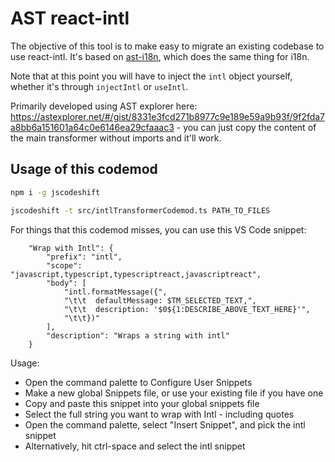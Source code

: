 # AST react-intl

The objective of this tool is to make easy to migrate an existing codebase to use react-intl. It's based on [ast-i18n](https://github.com/sibelius/ast-i18n), which does the same thing for i18n. 

Note that at this point you will have to inject the `intl` object yourself, whether it's through `injectIntl` or `useIntl`. 

Primarily developed using AST explorer here: https://astexplorer.net/#/gist/8331e3fcd271b8977c9e189e59a9b93f/9f2fda7a8bb6a151601a64c0e6146ea29cfaaac3 - you can just copy the content of the main transformer without imports and it'll work. 

## Usage of this codemod
```bash
npm i -g jscodeshift

jscodeshift -t src/intlTransformerCodemod.ts PATH_TO_FILES
```

For things that this codemod misses, you can use this VS Code snippet: 

```
	"Wrap with Intl": {
        "prefix": "intl",
		"scope": "javascript,typescript,typescriptreact,javascriptreact",
        "body": [
            "intl.formatMessage({",
            "\t\t  defaultMessage: $TM_SELECTED_TEXT,",
            "\t\t  description: '$0${1:DESCRIBE_ABOVE_TEXT_HERE}'",
            "\t\t})"
        ],
        "description": "Wraps a string with intl"
    }
```

Usage: 
* Open the command palette to Configure User Snippets
* Make a new global Snippets file, or use your existing file if you have one
* Copy and paste this snippet into your global snippets file
* Select the full string you want to wrap with Intl - including quotes
* Open the command palette, select "Insert Snippet", and pick the intl snippet
* Alternatively, hit ctrl-space and select the intl snippet
